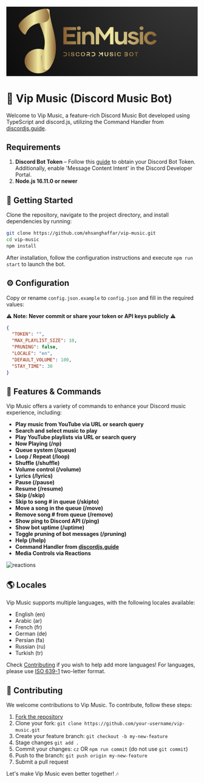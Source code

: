 ![logo](icon.png)

# 🤖 Vip Music (Discord Music Bot)

Welcome to Vip Music, a feature-rich Discord Music Bot developed using TypeScript and discord.js, utilizing the Command Handler from [discordjs.guide](https://discordjs.guide).

## Requirements

1. **Discord Bot Token** – Follow this [guide](https://discordjs.guide/preparations/setting-up-a-bot-application.html#creating-your-bot) to obtain your Discord Bot Token. Additionally, enable 'Message Content Intent' in the Discord Developer Portal.
2. **Node.js 16.11.0 or newer**

## 🚀 Getting Started

Clone the repository, navigate to the project directory, and install dependencies by running:

```sh
git clone https://github.com/ehsanghaffar/vip-music.git
cd vip-music
npm install
```

After installation, follow the configuration instructions and execute `npm run start` to launch the bot.

## ⚙️ Configuration

Copy or rename `config.json.example` to `config.json` and fill in the required values:

⚠️ **Note: Never commit or share your token or API keys publicly** ⚠️

```json
{
  "TOKEN": "",
  "MAX_PLAYLIST_SIZE": 10,
  "PRUNING": false,
  "LOCALE": "en",
  "DEFAULT_VOLUME": 100,
  "STAY_TIME": 30
}
```

## 📝 Features & Commands

Vip Music offers a variety of commands to enhance your Discord music experience, including:

- **Play music from YouTube via URL or search query**
- **Search and select music to play**
- **Play YouTube playlists via URL or search query**
- **Now Playing (/np)**
- **Queue system (/queue)**
- **Loop / Repeat (/loop)**
- **Shuffle (/shuffle)**
- **Volume control (/volume)**
- **Lyrics (/lyrics)**
- **Pause (/pause)**
- **Resume (/resume)**
- **Skip (/skip)**
- **Skip to song # in queue (/skipto)**
- **Move a song in the queue (/move)**
- **Remove song # from queue (/remove)**
- **Show ping to Discord API (/ping)**
- **Show bot uptime (/uptime)**
- **Toggle pruning of bot messages (/pruning)**
- **Help (/help)**
- **Command Handler from [discordjs.guide](https://discordjs.guide/)**
- **Media Controls via Reactions**

![reactions](https://i.imgur.com/0hdUX1C.png)

## 🌎 Locales

Vip Music supports multiple languages, with the following locales available:

- English (en)
- Arabic (ar)
- French (fr)
- German (de)
- Persian (fa)
- Russian (ru)
- Turkish (tr)

Check [Contributing](#-contributing) if you wish to help add more languages! For languages, please use [ISO 639-1](https://en.wikipedia.org/wiki/List_of_ISO_639-1_codes) two-letter format.

## 🤝 Contributing

We welcome contributions to Vip Music. To contribute, follow these steps:

1. [Fork the repository](https://github.com/ehsanghaffar/vip-music/fork)
2. Clone your fork: `git clone https://github.com/your-username/vip-music.git`
3. Create your feature branch: `git checkout -b my-new-feature`
4. Stage changes `git add .`
5. Commit your changes: `cz` OR `npm run commit` (do not use `git commit`)
6. Push to the branch: `git push origin my-new-feature`
7. Submit a pull request

Let's make Vip Music even better together! 🎶
